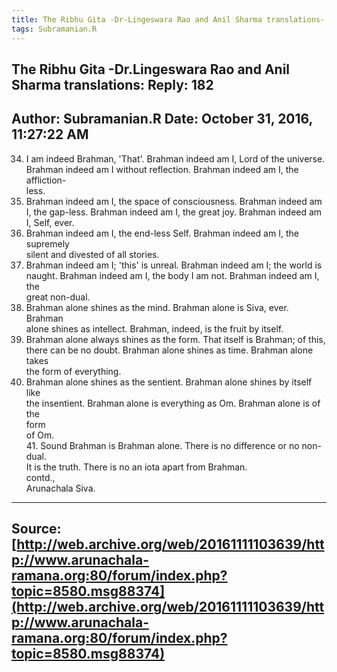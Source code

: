 ```yaml
--- 
title: The Ribhu Gita -Dr-Lingeswara Rao and Anil Sharma translations- Reply- 182   
tags: Subramanian.R  
---  
```

##  The Ribhu Gita -Dr.Lingeswara Rao and Anil Sharma translations: Reply: 182  
Author: Subramanian.R       Date: October 31, 2016, 11:27:22 AM  
---  
34. I am indeed Brahman, 'That'. Brahman indeed am I, Lord of the universe.   
Brahman indeed am I without reflection. Brahman indeed am I, the affliction-  
less.   
35. Brahman indeed am I, the space of consciousness. Brahman indeed am I, the gap-less. Brahman indeed am I, the great joy. Brahman indeed am I, Self, ever.   
36. Brahman indeed am I, the end-less Self. Brahman indeed am I, the supremely   
silent and divested of all stories.   
37. Brahman indeed am I; 'this' is unreal. Brahman indeed am I; the world is   
naught. Brahman indeed am I, the body I am not. Brahman indeed am I, the   
great non-dual.   
38. Brahman alone shines as the mind. Brahman alone is Siva, ever. Brahman   
alone shines as intellect. Brahman, indeed, is the fruit by itself.   
39. Brahman alone always shines as the form. That itself is Brahman; of this,   
there can be no doubt. Brahman alone shines as time. Brahman alone takes   
the form of everything.   
40. Brahman alone shines as the sentient. Brahman alone shines by itself like   
the insentient. Brahman alone is everything as Om. Brahman alone is of the  
form   
of Om.   
41\. Sound Brahman is Brahman alone. There is no difference or no non-dual.   
It is the truth. There is no an iota apart from Brahman.   
contd.,   
Arunachala Siva.
 ---  
Source:[http://web.archive.org/web/20161111103639/http://www.arunachala-ramana.org:80/forum/index.php?topic=8580.msg88374](http://web.archive.org/web/20161111103639/http://www.arunachala-ramana.org:80/forum/index.php?topic=8580.msg88374)   
---  

